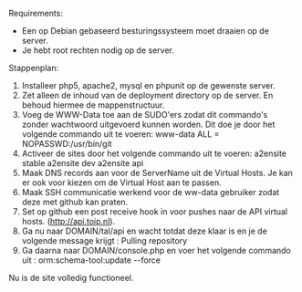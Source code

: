 Requirements:
- Een op Debian gebaseerd besturingssysteem moet draaien op de server.
- Je hebt root rechten nodig op de server.

Stappenplan:
1. Installeer php5, apache2, mysql en phpunit op de gewenste server.
2. Zet alleen de inhoud van de deployment directory op de server. En behoud hiermee de mappenstructuur.
3. Voeg de WWW-Data toe aan de SUDO'ers zodat dit commando's zonder wachtwoord uitgevoerd kunnen worden. Dit doe je door het volgende commando uit te voeren: www-data ALL = NOPASSWD:/usr/bin/git
4. Activeer de sites door het volgende commando uit te voeren: a2ensite stable a2ensite dev a2ensite api
5. Maak DNS records aan voor de ServerName uit de Virtual Hosts. Je kan er ook voor kiezen om de Virtual Host aan te passen.
6. Maak SSH communicatie werkend voor de ww-data gebruiker zodat deze met github kan praten.
7. Set op github een post receive hook in voor pushes naar de API virtual hosts. (http://api.toip.nl).
8. Ga nu naar DOMAIN/tal/api en wacht totdat deze klaar is en je de volgende message krijgt : Pulling repository
9. Ga daarna naar DOMAIN/console.php en voer het volgende commando uit : orm:schema-tool:update --force

Nu is de site volledig functioneel.
